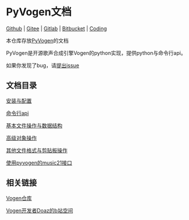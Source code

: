 # PyVogen文档
[Github](https://github.com/oxygen-dioxide/pyvogen-docs) | 
[Gitee](https://gitee.com/oxygendioxide/pyvogen-docs) | 
[Gitlab](https://gitlab.com/oxygen-dioxide/pyvogen-docs) | 
[Bitbucket](https://bitbucket.org/oxygendioxide/pyvogen-docs/src/main/) | 
[Coding](https://oxygen-dioxide.coding.net/public/1/pyvogen-docs/git/files)

本仓库存放[PyVogen](https://gitee.com/oxygendioxide/vogen)的文档

PyVogen是开源歌声合成引擎Vogen的python实现，提供python与命令行api。

如果你发现了bug，请[提出issue](https://gitee.com/oxygendioxide/pyvogen-docs/issues/new)

## 文档目录
[安装与配置](安装与配置.md)

[命令行api](命令行.md)

[基本文件操作与数据结构](基本文件操作与数据结构.ipynb)

[高级对象操作](高级对象操作.ipynb)

[其他文件格式与剪贴板操作](互联互通.ipynb)

[使用pyvogen的music21接口](使用music21接口.ipynb)

## 相关链接
[Vogen仓库](https://gitee.com/aqtq314/Vogen.Client)

[Vogen开发者Doaz的b站空间](https://space.bilibili.com/169955)